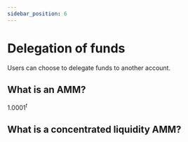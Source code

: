 ```yaml
---
sidebar_position: 6
---
```


# Delegation of funds
Users can choose to delegate funds to another account.

## What is an AMM?
$1.0001^t$

## What is a concentrated liquidity AMM?

